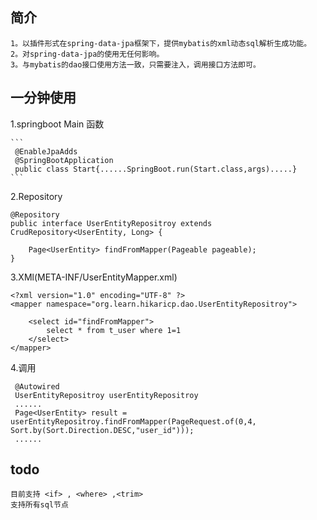 ## 简介
    1。以插件形式在spring-data-jpa框架下，提供mybatis的xml动态sql解析生成功能。
    2。对spring-data-jpa的使用无任何影响。
    3。与mybatis的dao接口使用方法一致，只需要注入，调用接口方法即可。
 
 
## 一分钟使用
   1.springboot Main 函数
    
    ```
     @EnableJpaAdds
     @SpringBootApplication
     public class Start{......SpringBoot.run(Start.class,args).....}
    ```
   2.Repository
   
    @Repository
    public interface UserEntityRepositroy extends CrudRepository<UserEntity, Long> {
        
        Page<UserEntity> findFromMapper(Pageable pageable);
    }
    
   3.XMl(META-INF/UserEntityMapper.xml)
     
    <?xml version="1.0" encoding="UTF-8" ?>
    <mapper namespace="org.learn.hikaricp.dao.UserEntityRepositroy">

        <select id="findFromMapper">
            select * from t_user where 1=1  
        </select>
    </mapper>

         
   4.调用
    
     @Autowired
     UserEntityRepositroy userEntityRepositroy
     ......
     Page<UserEntity> result = userEntityRepositroy.findFromMapper(PageRequest.of(0,4, Sort.by(Sort.Direction.DESC,"user_id")));
     ......  
       
       
## todo
    目前支持 <if> , <where> ,<trim>
    支持所有sql节点
    
    